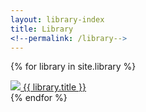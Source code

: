 ```yaml
---
layout: library-index
title: Library
<!--permalink: /library-->
---
```


{% for library in site.library %}
    <div class="library-cover">
      <a href="{{ library.amazon }}">
          <img src="{{ library.image}}">
          {{ library.title }}</a>
    </div>
  {% endfor %}

